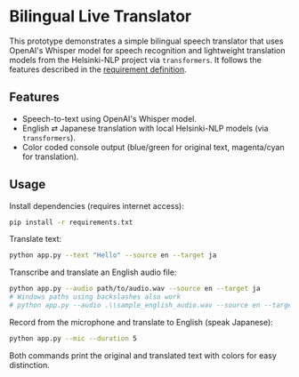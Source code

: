 # Bilingual Live Translator

This prototype demonstrates a simple bilingual speech translator that uses
OpenAI's Whisper model for speech recognition and lightweight translation models
from the Helsinki-NLP project via `transformers`. It follows the features
described in the [requirement definition](Requirment_Definition.md).

## Features
- Speech-to-text using OpenAI's Whisper model.
- English ⇄ Japanese translation with local Helsinki-NLP models (via
  `transformers`).
- Color coded console output (blue/green for original text, magenta/cyan for translation).

## Usage
Install dependencies (requires internet access):
```bash
pip install -r requirements.txt
```

Translate text:
```bash
python app.py --text "Hello" --source en --target ja
```

Transcribe and translate an English audio file:
```bash
python app.py --audio path/to/audio.wav --source en --target ja
# Windows paths using backslashes also work
# python app.py --audio .\\sample_english_audio.wav --source en --target ja
```

Record from the microphone and translate to English (speak Japanese):
```bash
python app.py --mic --duration 5
```

Both commands print the original and translated text with colors for easy distinction.
